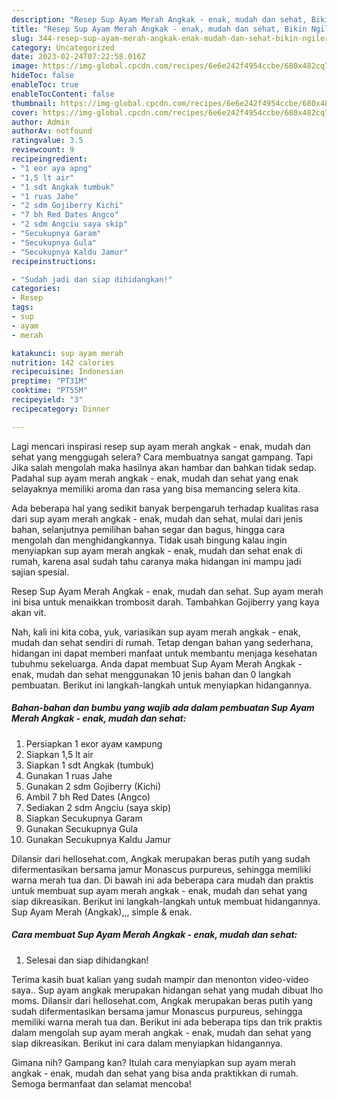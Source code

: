 ```yaml
---
description: "Resep Sup Ayam Merah Angkak - enak, mudah dan sehat, Bikin Ngiler"
title: "Resep Sup Ayam Merah Angkak - enak, mudah dan sehat, Bikin Ngiler"
slug: 344-resep-sup-ayam-merah-angkak-enak-mudah-dan-sehat-bikin-ngiler
category: Uncategorized
date: 2023-02-24T07:22:58.016Z
image: https://img-global.cpcdn.com/recipes/6e6e242f4954ccbe/680x482cq70/sup-ayam-merah-angkak-enak-mudah-dan-sehat-foto-resep-utama.jpg
hideToc: false
enableToc: true
enableTocContent: false
thumbnail: https://img-global.cpcdn.com/recipes/6e6e242f4954ccbe/680x482cq70/sup-ayam-merah-angkak-enak-mudah-dan-sehat-foto-resep-utama.jpg
cover: https://img-global.cpcdn.com/recipes/6e6e242f4954ccbe/680x482cq70/sup-ayam-merah-angkak-enak-mudah-dan-sehat-foto-resep-utama.jpg
author: Admin
authorAv: notfound
ratingvalue: 3.5
reviewcount: 9
recipeingredient:
- "1 eor aya apng"
- "1,5 lt air"
- "1 sdt Angkak tumbuk"
- "1 ruas Jahe"
- "2 sdm Gojiberry Kichi"
- "7 bh Red Dates Angco"
- "2 sdm Angciu saya skip"
- "Secukupnya Garam"
- "Secukupnya Gula"
- "Secukupnya Kaldu Jamur"
recipeinstructions:

- "Sudah jadi dan siap dihidangkan!"
categories:
- Resep
tags:
- sup
- ayam
- merah

katakunci: sup ayam merah 
nutrition: 142 calories
recipecuisine: Indonesian
preptime: "PT31M"
cooktime: "PT55M"
recipeyield: "3"
recipecategory: Dinner

---
```



Lagi mencari inspirasi resep sup ayam merah angkak - enak, mudah dan sehat yang menggugah selera? Cara membuatnya sangat gampang. Tapi Jika salah mengolah maka hasilnya akan hambar dan bahkan tidak sedap. Padahal sup ayam merah angkak - enak, mudah dan sehat yang enak selayaknya memiliki aroma dan rasa yang bisa memancing selera kita.


Ada beberapa hal yang sedikit banyak berpengaruh terhadap kualitas rasa dari sup ayam merah angkak - enak, mudah dan sehat, mulai dari jenis bahan, selanjutnya pemilihan bahan segar dan bagus, hingga cara mengolah dan menghidangkannya. Tidak usah bingung kalau ingin menyiapkan sup ayam merah angkak - enak, mudah dan sehat enak di rumah, karena asal sudah tahu caranya maka hidangan ini mampu jadi sajian spesial.

Resep Sup Ayam Merah Angkak - enak, mudah dan sehat. Sup ayam merah ini bisa untuk menaikkan trombosit darah. Tambahkan Gojiberry yang kaya akan vit.


Nah, kali ini kita coba, yuk, variasikan sup ayam merah angkak - enak, mudah dan sehat sendiri di rumah. Tetap dengan bahan yang sederhana, hidangan ini dapat memberi manfaat untuk membantu menjaga kesehatan tubuhmu sekeluarga. Anda dapat membuat Sup Ayam Merah Angkak - enak, mudah dan sehat menggunakan 10 jenis bahan dan 0 langkah pembuatan. Berikut ini langkah-langkah untuk menyiapkan hidangannya.

<!--inarticleads1-->

##### Bahan-bahan dan bumbu yang wajib ada dalam pembuatan Sup Ayam Merah Angkak - enak, mudah dan sehat:

1. Persiapkan 1 eĸor ayaм ĸaмpυng
1. Siapkan 1,5 lt air
1. Siapkan 1 sdt Angkak (tumbuk)
1. Gunakan 1 ruas Jahe
1. Gunakan 2 sdm Gojiberry (Kichi)
1. Ambil 7 bh Red Dates (Angco)
1. Sediakan 2 sdm Angciu (saya skip)
1. Siapkan Secukupnya Garam
1. Gunakan Secukupnya Gula
1. Gunakan Secukupnya Kaldu Jamur


Dilansir dari hellosehat.com, Angkak merupakan beras putih yang sudah difermentasikan bersama jamur Monascus purpureus, sehingga memiliki warna merah tua dan. Di bawah ini ada beberapa cara mudah dan praktis untuk membuat sup ayam merah angkak - enak, mudah dan sehat yang siap dikreasikan. Berikut ini langkah-langkah untuk membuat hidangannya. Sup Ayam Merah (Angkak),,, simple &amp; enak. 

<!--inarticleads2-->

##### Cara membuat Sup Ayam Merah Angkak - enak, mudah dan sehat:


1. Selesai dan siap dihidangkan!

Terima kasih buat kalian yang sudah mampir dan menonton video-video saya.. Sup ayam angkak merupakan hidangan sehat yang mudah dibuat lho moms. Dilansir dari hellosehat.com, Angkak merupakan beras putih yang sudah difermentasikan bersama jamur Monascus purpureus, sehingga memiliki warna merah tua dan. Berikut ini ada beberapa tips dan trik praktis dalam mengolah sup ayam merah angkak - enak, mudah dan sehat yang siap dikreasikan. Berikut ini cara dalam menyiapkan hidangannya. 

Gimana nih? Gampang kan? Itulah cara menyiapkan sup ayam merah angkak - enak, mudah dan sehat yang bisa anda praktikkan di rumah. Semoga bermanfaat dan selamat mencoba!
